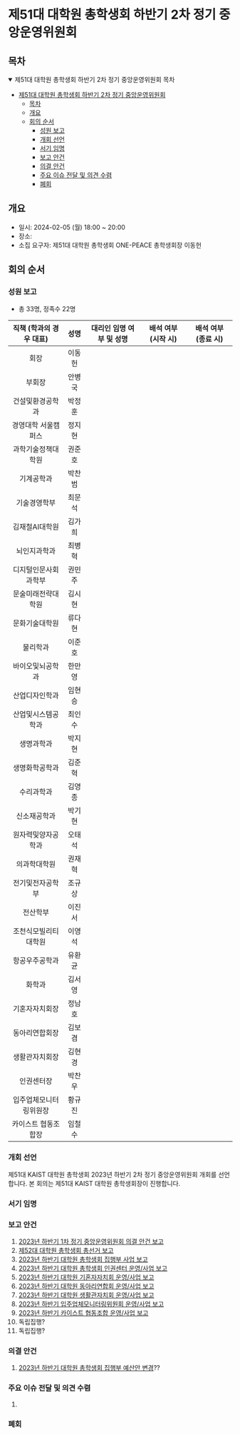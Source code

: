 제51대 대학원 총학생회 하반기 2차 정기 중앙운영위원회 
===

## 목차

<details open>
<summary>제51대 대학원 총학생회 하반기 2차 정기 중앙운영위원회 목차</summary>
  
- [제51대 대학원 총학생회 하반기 2차 정기 중앙운영위원회](#제51대-대학원-총학생회-하반기-2차-정기-중앙운영위원회)
	- [목차](#목차)
	- [개요](#개요)
	- [회의 순서](#회의-순서)
		- [성원 보고](#성원-보고)
		- [개회 선언](#개회-선언)
		- [서기 임명](#서기-임명)
		- [보고 안건](#보고-안건)
		- [의결 안건](#의결-안건)
		- [주요 이슈 전달 및 의견 수렴](#주요-이슈-전달-및-의견-수렴)
		- [폐회](#폐회)
</details>

## 개요 

- 일시: 2024-02-05 (월) 18:00 ~ 20:00
- 장소: 
- 소집 요구자: 제51대 대학원 총학생회 ONE-PEACE 총학생회장 이동헌

## 회의 순서
### 성원 보고
- 총 33명, 정족수 22명

| 직책 (학과의 경우 대표) | 성명 | 대리인 임명 여부 및 성명 | 배석 여부 (시작 시) | 배석 여부 (종료 시) |
|:---:|:---:|:---:|:---:|:---:|
| 회장 | 이동헌 | | | |
| 부회장 | 안병국 | | | |
| 건설및환경공학과 | 박정훈 | | | |
| 경영대학 서울캠퍼스 | 정지현 | | | |
| 과학기술정책대학원 | 권준호 | | | |
| 기계공학과 | 박찬범 | | | |
| 기술경영학부 | 최문석 | | | |
| 김재철AI대학원 | 김가희 | | | |
| 뇌인지과학과 | 최병혁 | | | |
| 디지털인문사회과학부 | 권민주 | | |
| 문술미래전략대학원 | 김시현 | | |
| 문화기술대학원 | 류다현 | | |
| 물리학과 | 이준호 | | | |
| 바이오및뇌공학과 | 한만영 | | | |
| 산업디자인학과 | 임현승 | | | |
| 산업및시스템공학과 | 최인수 | | | |
| 생명과학과 | 박지현 | | | |
| 생명화학공학과 | 김준혁 | | | |
| 수리과학과 | 김영종 | | | |
| 신소재공학과 | 박기현 | | | |
| 원자력및양자공학과 | 오태석 | | | |
| 의과학대학원 | 권재혁 | | | |
| 전기및전자공학부 | 조규상 | | | |
| 전산학부 | 이진서 | | | |
| 조천식모빌리티대학원 | 이영석 | | | |
| 항공우주공학과 | 유환균 | | | |
| 화학과 | 김서영 | | | |
| 기혼자자치회장 | 정남호 | | | |
| 동아리연합회장 | 김보겸 | | | |
| 생활관자치회장 | 김현경 | | | |
| 인권센터장 | 박찬우 | | | |
| 입주업체모니터링위원장 | 황규진 | | | |
| 카이스트 협동조합장 | 임철수 | | | |

### 개회 선언
제51대 KAIST 대학원 총학생회 2023년 하반기 2차 정기 중앙운영위원회 개회를 선언합니다. 본 회의는 제51대 KAIST 대학원 총학생회장이 진행합니다.

### 서기 임명


### 보고 안건
1. [2023년 하반기 1차 정기 중앙운영위원회 의결 안건 보고](보고안건/2022년-하반기-1차-정기-중앙운영위원회-의결-안건-보고.md)
2. [제52대 대학원 총학생회 총선거 보고](보고안건/제51대-중선관위-중운위-보고.md)
3. [2023년 하반기 대학원 총학생회 집행부 사업 보고](보고안건/2022년-하반기-대학원-총학생회-집행부-사업-보고.md)
4. [2023년 하반기 대학원 총학생회 인권센터 운영/사업 보고](보고안건/2022년-하반기-대학원-총학생회-인권센터-운영-사업-보고.md)
5. [2023년 하반기 대학원 기혼자자치회 운영/사업 보고](보고안건/2022년-하반기-대학원-기혼자자치회-운영-사업-보고.md)
6. [2023년 하반기 대학원 동아리연합회 운영/사업 보고](보고안건/2022년-하반기-대학원-동아리연합회-운영-사업-보고.md)
7. [2023년 하반기 대학원 생활관자치회 운영/사업 보고](보고안건/2022년-하반기-대학원-생활관자치회-운영-사업-보고.md)
8. [2023년 하반기 입주업체모니터링위원회 운영/사업 보고](보고안건/2022년-하반기-입주업체모니터링위원회-운영-사업-보고.md)
9. [2023년 하반기 카이스트 협동조합 운영/사업 보고](보고안건/2022년-하반기-카이스트-협동조합-운영-사업-보고.md)
10. 독립집행?
11. 독립집행?

### 의결 안건
1. [2023년 하반기 대학원 총학생회 집행부 예산안 변경](의결안건/2022년-하반기-대학원-총학생회-집행부-예산안-변경.md)??

### 주요 이슈 전달 및 의견 수렴
1. 

### 폐회

